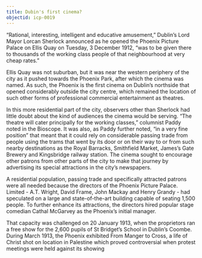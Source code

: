 ```yaml
---
title: Dubin's first cinema?
objectid: icp-0019
---
```


“Rational, interesting, intelligent and educative amusement,” Dublin’s Lord Mayor Lorcan Sherlock announced as he opened the Phoenix Picture Palace on Ellis Quay on Tuesday, 3 December 1912, “was to be given there to thousands of the working class people of that neighbourhood at very cheap rates.”

Ellis Quay was not suburban, but it was near the western periphery of the city as it pushed towards the Phoenix Park, after which the cinema was named. As such, the Phoenix is the first cinema on Dublin’s northside that opened considerably outside the city centre, which remained the location of such other forms of professional commercial entertainment as theatres. 

In this more residential part of the city, observers other than Sherlock had little doubt about the kind of audiences the cinema would be serving. “The theatre will cater principally for the working classes,” columnist Paddy noted in the Bioscope. It was also, as Paddy further noted, “in a very fine position” that meant that it could rely on considerable passing trade from people using the trams that went by its door or on their way to or from such nearby destinations as the Royal Barracks, Smithfield Market, James’s Gate Brewery and Kingsbridge railway station. The cinema sought to encourage other patrons from other parts of the city to make that journey by advertising its special attractions in the city’s newspapers.

A residential population, passing trade and specifically attracted patrons were all needed because the directors of the Phoenix Picture Palace. Limited - A.T. Wright, David Frame, John Mackay and Henry Grandy - had speculated on a large and state-of-the-art building capable of seating 1,500 people. To further enhance its attractions, the directors hired popular stage comedian Cathal McGarvey as the Phoenix’s initial manager.  

That capacity was challenged on 20 January 1913, when the proprietors ran a free show for the 2,600 pupils of St Bridget’s School in Dublin’s Coombe. During March 1913, the Phoenix exhibited From Manger to Cross, a life of Christ shot on location in Palestine which proved controversial when protest meetings were held against its showing 
